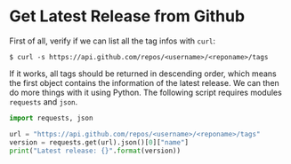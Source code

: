 # Get Latest Release from Github

First of all, verify if we can list all the tag infos with `curl`:

```console
$ curl -s https://api.github.com/repos/<username>/<reponame>/tags
```

If it works, all tags should be returned in descending order, which means the first object contains the information of the latest release. We can then do more things with it using Python. The following script requires modules `requests` and `json`.

```python
import requests, json

url = "https://api.github.com/repos/<username>/<reponame>/tags"
version = requests.get(url).json()[0]["name"]
print("Latest release: {}".format(version))
```
